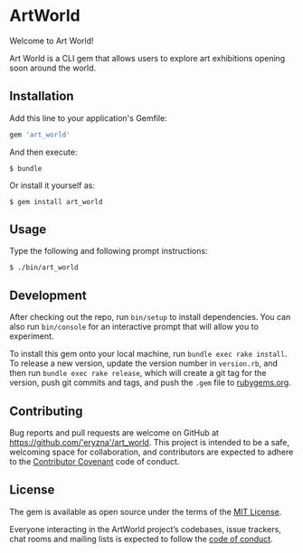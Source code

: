 # ArtWorld

Welcome to Art World!

Art World is a CLI gem that allows users to explore art exhibitions opening soon around the world.


## Installation

Add this line to your application's Gemfile:

```ruby
gem 'art_world'
```

And then execute:

    $ bundle

Or install it yourself as:

    $ gem install art_world

## Usage

Type the following and following prompt instructions:

    $ ./bin/art_world

## Development

After checking out the repo, run `bin/setup` to install dependencies. You can also run `bin/console` for an interactive prompt that will allow you to experiment.

To install this gem onto your local machine, run `bundle exec rake install`. To release a new version, update the version number in `version.rb`, and then run `bundle exec rake release`, which will create a git tag for the version, push git commits and tags, and push the `.gem` file to [rubygems.org](https://rubygems.org).

## Contributing

Bug reports and pull requests are welcome on GitHub at https://github.com/'eryzna'/art_world. This project is intended to be a safe, welcoming space for collaboration, and contributors are expected to adhere to the [Contributor Covenant](http://contributor-covenant.org) code of conduct.

## License

The gem is available as open source under the terms of the [MIT License](https://opensource.org/licenses/MIT).


Everyone interacting in the ArtWorld project’s codebases, issue trackers, chat rooms and mailing lists is expected to follow the [code of conduct](https://github.com/'eryzna'/art_world/blob/master/CODE_OF_CONDUCT.md).
